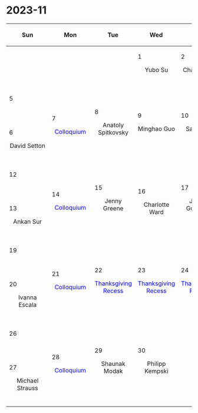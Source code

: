 # 2023-11

|<div style='max-width:100px;width:100px'><p>Sun</p></div>|<div style='max-width:100px;width:100px'><p>Mon</p></div>|<div style='max-width:100px;width:100px'><p>Tue</p></div>|<div style='max-width:100px;width:100px'><p>Wed</p></div>|<div style='max-width:100px;width:100px'><p>Thu</p></div>|<div style='max-width:100px;width:100px'><p>Fri</p></div>|<div style='max-width:100px;width:100px'><p>Sat</p></div>|
|:-:|:-:|:-:|:-:|:-:|:-:|:-:|
|<p><br/><br/></p> |<p><br/><br/></p> |<p><br/><br/></p> |<p align='left'>1</p><p>Yubo Su<br/><br/></p>|<p align='left'>2</p><p>Chang-Goo<br/> Kim</p>|<p align='left'>3</p><p>Christian<br/> Jespersen</p>|<p align='left'>4</p><p><br/><br/></p>
|<p align='left'>5</p><p><br/><br/></p><p align='left'>6</p><p>David Setton<br/><br/></p>|<p align='left'>7</p><span style='color:blue'>Colloquium</span><br/><br/>|<p align='left'>8</p><p>Anatoly Spitkovsky<br/><br/></p>|<p align='left'>9</p><p>Minghao Guo<br/><br/></p>|<p align='left'>10</p><p>Sanghyuk<br/> Moon</p>|<p align='left'>11</p><p><br/><br/></p>
|<p align='left'>12</p><p><br/><br/></p><p align='left'>13</p><p>Ankan Sur<br/><br/></p>|<p align='left'>14</p><span style='color:blue'>Colloquium</span><br/><br/>|<p align='left'>15</p><p>Jenny Greene<br/><br/></p>|<p align='left'>16</p><p>Charlotte<br/> Ward</p>|<p align='left'>17</p><p>Jeremy Goodman<br/><br/></p>|<p align='left'>18</p><p><br/><br/></p>
|<p align='left'>19</p><p><br/><br/></p><p align='left'>20</p><p>Ivanna Escala<br/><br/></p>|<p align='left'>21</p><span style='color:blue'>Colloquium</span><br/><br/>|<p align='left'>22</p><span style='color:blue'>Thanksgiving Recess</span><br/><br/>|<p align='left'>23</p><span style='color:blue'>Thanksgiving Recess</span><br/><br/>|<p align='left'>24</p><span style='color:blue'>Thanksgiving Recess</span><br/><br/>|<p align='left'>25</p><p><br/><br/></p>
|<p align='left'>26</p><p><br/><br/></p><p align='left'>27</p><p>Michael Strauss<br/><br/></p>|<p align='left'>28</p><span style='color:blue'>Colloquium</span><br/><br/>|<p align='left'>29</p><p>Shaunak Modak<br/><br/></p>|<p align='left'>30</p><p>Philipp Kempski<br/><br/></p>|<p><br/><br/></p> |<p><br/><br/></p> |
